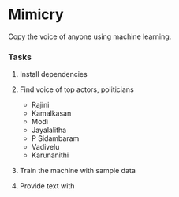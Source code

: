 # Mimicry

Copy the voice of anyone using machine learning.

### Tasks

1. Install dependencies
2. Find voice of top actors, politicians

    * Rajini
    * Kamalkasan
    * Modi
    * Jayalalitha
    * P Sidambaram
    * Vadivelu
    * Karunanithi

3. Train the machine with sample data

4. Provide text with